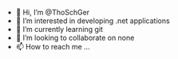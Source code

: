 - 👋 Hi, I’m @ThoSchGer
- 👀 I’m interested in developing .net applications
- 🌱 I’m currently learning git
- 💞️ I’m looking to collaborate on none
- 📫 How to reach me ...

<!---
ThoSchGer/ThoSchGer is a ✨ special ✨ repository because its `README.md` (this file) appears on your GitHub profile.
You can click the Preview link to take a look at your changes.
--->
